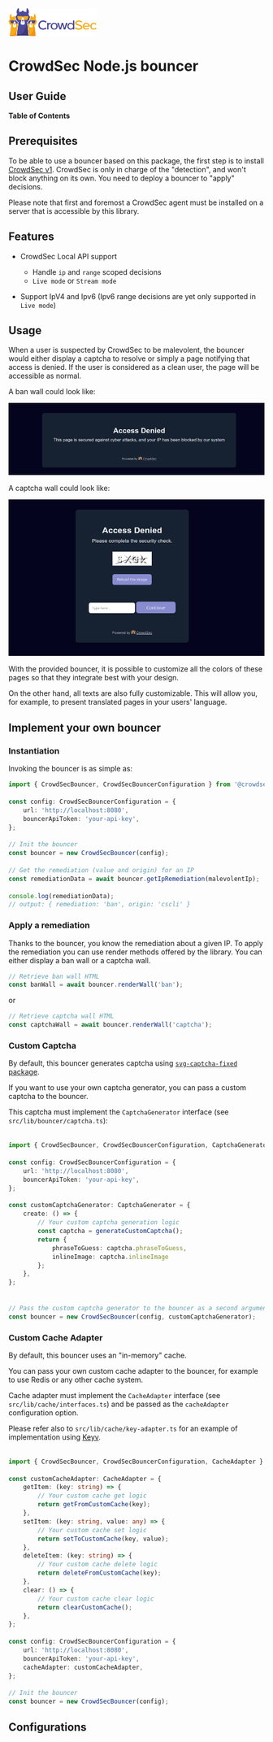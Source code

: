 ![CrowdSec Logo](images/logo_crowdsec.png)

# CrowdSec Node.js bouncer

## User Guide

**Table of Contents**
<!-- START doctoc generated TOC please keep comment here to allow auto update -->
<!-- DON'T EDIT THIS SECTION, INSTEAD RE-RUN doctoc TO UPDATE -->




<!-- END doctoc generated TOC please keep comment here to allow auto update -->

## Prerequisites

To be able to use a bouncer based on this package, the first step is to
install [CrowdSec v1](https://doc.crowdsec.net/docs/getting_started/install_crowdsec/). CrowdSec is only in charge of
the "detection", and won't block anything on its own. You need to deploy a bouncer to "apply" decisions.

Please note that first and foremost a CrowdSec agent must be installed on a server that is accessible by this library.

## Features

- CrowdSec Local API support
    - Handle `ip` and `range` scoped decisions
    - `Live mode` or `Stream mode`


- Support IpV4 and Ipv6 (Ipv6 range decisions are yet only supported in `Live mode`)

## Usage

When a user is suspected by CrowdSec to be malevolent, the bouncer would either display a captcha to resolve or
simply a page notifying that access is denied. If the user is considered as a clean user, the page will be accessible
as normal.

A ban wall could look like:

![Ban wall](images/screenshots/ban-wall.png)

A captcha wall could look like:

![Captcha wall](images/screenshots/captcha-wall.png)

With the provided bouncer, it is possible to customize all the colors of these pages so that they integrate
best with your design.

On the other hand, all texts are also fully customizable. This will allow you, for example, to present translated pages
in your users' language.

## Implement your own bouncer

### Instantiation

Invoking the bouncer is as simple as:

```typescript
import { CrowdSecBouncer, CrowdSecBouncerConfiguration } from '@crowdsec/nodejs-cs-bouncer';

const config: CrowdSecBouncerConfiguration = {
    url: 'http://localhost:8080',
    bouncerApiToken: 'your-api-key',
};

// Init the bouncer
const bouncer = new CrowdSecBouncer(config);

// Get the remediation (value and origin) for an IP
const remediationData = await bouncer.getIpRemediation(malevolentIp);

console.log(remediationData);
// output: { remediation: 'ban', origin: 'cscli' }

```

### Apply a remediation

Thanks to the bouncer, you know the remediation about a given IP.
To apply the remediation you can use render methods offered by the library. You can either display a ban wall or a
captcha wall.

```typescript
// Retrieve ban wall HTML
const banWall = await bouncer.renderWall('ban');
```     

or

```typescript
// Retrieve captcha wall HTML
const captchaWall = await bouncer.renderWall('captcha');
```

### Custom Captcha

By default, this bouncer generates captcha using [
`svg-captcha-fixed` package](https://www.npmjs.com/package/svg-captcha-fixed).

If you want to use your own captcha generator, you can pass a custom captcha to the bouncer.

This captcha must implement the `CaptchaGenerator` interface (see `src/lib/bouncer/captcha.ts`):

```typescript

import { CrowdSecBouncer, CrowdSecBouncerConfiguration, CaptchaGenerator } from '@crowdsec/nodejs-cs-bouncer';

const config: CrowdSecBouncerConfiguration = {
    url: 'http://localhost:8080',
    bouncerApiToken: 'your-api-key',
};

const customCaptchaGenerator: CaptchaGenerator = {
    create: () => {
        // Your custom captcha generation logic
        const captcha = generateCustomCaptcha();
        return {
            phraseToGuess: captcha.phraseToGuess,
            inlineImage: captcha.inlineImage
        };
    },
};


// Pass the custom captcha generator to the bouncer as a second argument
const bouncer = new CrowdSecBouncer(config, customCaptchaGenerator);
```

### Custom Cache Adapter

By default, this bouncer uses an "in-memory" cache.

You can pass your own custom cache adapter to the bouncer, for example to use Redis or any other cache system.

Cache adapter must implement the `CacheAdapter` interface (see `src/lib/cache/interfaces.ts`) and be passed as
the `cacheAdapter` configuration option.

Please refer also to `src/lib/cache/key-adapter.ts` for an example of implementation
using [Keyv](https://keyv.org/docs/).

```typescript

import { CrowdSecBouncer, CrowdSecBouncerConfiguration, CacheAdapter } from '@crowdsec/nodejs-cs-bouncer';

const customCacheAdapter: CacheAdapter = {
    getItem: (key: string) => {
        // Your custom cache get logic
        return getFromCustomCache(key);
    },
    setItem: (key: string, value: any) => {
        // Your custom cache set logic
        return setToCustomCache(key, value);
    },
    deleteItem: (key: string) => {
        // Your custom cache delete logic
        return deleteFromCustomCache(key);
    },
    clear: () => {
        // Your custom cache clear logic
        return clearCustomCache();
    },
};

const config: CrowdSecBouncerConfiguration = {
    url: 'http://localhost:8080',
    bouncerApiToken: 'your-api-key',
    cacheAdapter: customCacheAdapter,
};

// Init the bouncer
const bouncer = new CrowdSecBouncer(config);
```

## Configurations

